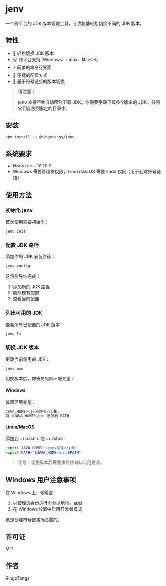 # jenv

一个跨平台的 JDK 版本管理工具，让你能够轻松切换不同的 JDK 版本。



## 特性

- 🚀 轻松切换 JDK 版本
- 💻 跨平台支持 (Windows、Linux、MacOS)
- ⚡️ 简单的命令行界面
- 🔧 便捷的配置方式
- 🎯 基于符号链接的版本切换



> **请注意：**
>
> **jenv 本身不会自动帮你下载 JDK。你需要手动下载多个版本的 JDK，并将它们存放到指定的目录中。**



## 安装

```bash
npm install -g @ringotangs/jenv
```



## 系统要求

- Node.js >= 16.20.2
- Windows 需要管理员权限，Linux/MacOS 需要 sudo 权限（用于创建符号链接）



## 使用方法



### 初始化 jenv

首次使用需要初始化：

```bash
jenv init
```



### 配置 JDK 路径

添加你的 JDK 安装路径：

```bash
jenv config
```

这将引导你完成：
1. 添加新的 JDK 路径
2. 删除现有配置
3. 查看当前配置



### 列出可用的 JDK

查看所有已配置的 JDK 版本：

```bash
jenv ls
```



### 切换 JDK 版本

更改当前使用的 JDK：

```bash
jenv use
```

切换版本后，你需要配置环境变量：



#### Windows

设置环境变量：
```bash
JAVA_HOME=<jenv路径>\jdk
将 %JAVA_HOME%\bin 添加到 PATH
```



#### Linux/MacOS

添加到 ~/.bashrc 或 ~/.zshrc：
```bash
export JAVA_HOME="<jenv路径>/jdk"
export PATH="$JAVA_HOME/bin:$PATH"
```

> 注意：切换版本后需要重启终端以应用更改。



## Windows 用户注意事项

在 Windows 上，你需要：
1. 以管理员身份运行命令提示符，或者
2. 在 Windows 设置中启用开发者模式

这是创建符号链接所必需的。



## 许可证

MIT



## 作者

RingoTangs
